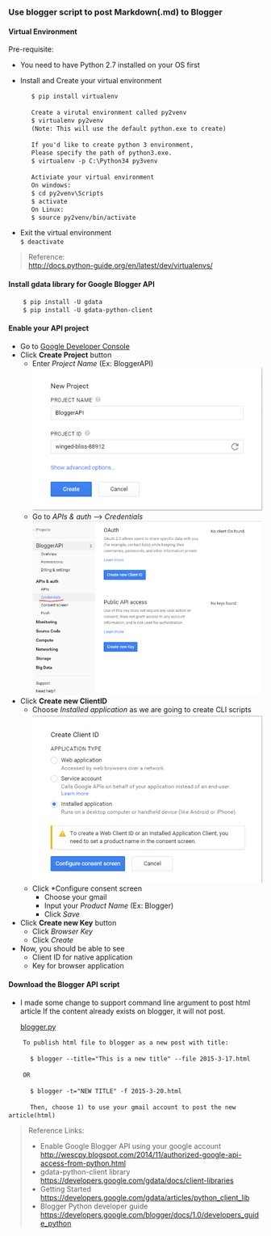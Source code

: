   
### Use blogger script to post Markdown(.md) to Blogger

#### Virtual Environment
Pre-requisite:
- You need to have Python 2.7 installed on your OS first

- Install and Create your virtual environment
  ```
     $ pip install virtualenv

     Create a virutal environment called py2venv
     $ virtualenv py2venv
     (Note: This will use the default python.exe to create)

     If you'd like to create python 3 environment,
     Please specify the path of python3.exe.
     $ virtualenv -p C:\Python34 py3venv

     Activiate your virtual environment
     On windows:
     $ cd py2venv\Scripts
     $ activate
     On Linux:
     $ source py2venv/bin/activate
  ```
- Exit the virtual environment  
  ` $ deactivate `

> Reference:  
> http://docs.python-guide.org/en/latest/dev/virtualenvs/

#### Install gdata library for Google Blogger API
```
    $ pip install -U gdata
    $ pip install -U gdata-python-client
```

#### Enable your API project
- Go to [Google Developer Console](https://console.developers.google.com/)
- Click **Create Project** button  
    + Enter *Project Name* (Ex: BloggerAPI)  
![html](https://github.com/rickhau/blogger/blob/master/20150319/imgs/01.png)
    + Go to *APIs & auth* --> *Credentials*  
![html](https://github.com/rickhau/blogger/blob/master/20150319/imgs/02.png)
- Click **Create new ClientID**
    + Choose *Installed application* as we are going to create CLI scripts  
![html](https://github.com/rickhau/blogger/blob/master/20150319/imgs/03.png)
	+ Click *Configure consent screen
	  * Choose your gmail
	  * Input your *Product Name* (Ex: Blogger)
	  * Click *Save*
- Click **Create new Key** button
	+ Click *Browser Key*
	+ Click *Create*
- Now, you should be able to see
	+ Client ID for native application
	+ Key for browser application

#### Download the Blogger API script

- I made some change to support command line argument to post html article 
  If the content already exists on blogger, it will not post.

  [blogger.py](https://github.com/rickhau/blogger/blogger.py)

```
    To publish html file to blogger as a new post with title:

      $ blogger --title="This is a new title" --file 2015-3-17.html

    OR

      $ blogger -t="NEW TITLE" -f 2015-3-20.html

      Then, choose 1) to use your gmail account to post the new article(html)
```

> Reference Links:
> - Enable Google Blogger API using your google account  
>   http://wescpy.blogspot.com/2014/11/authorized-google-api-access-from-python.html
> - gdata-python-client library  
    https://developers.google.com/gdata/docs/client-libraries
> - Getting Started  
    https://developers.google.com/gdata/articles/python_client_lib
> - Blogger Python developer guide  
    https://developers.google.com/blogger/docs/1.0/developers_guide_python
